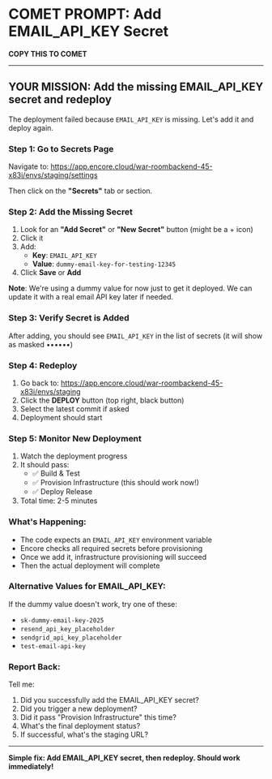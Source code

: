 # COMET PROMPT: Add EMAIL_API_KEY Secret

**COPY THIS TO COMET**

---

## YOUR MISSION: Add the missing EMAIL_API_KEY secret and redeploy

The deployment failed because `EMAIL_API_KEY` is missing. Let's add it and deploy again.

### Step 1: Go to Secrets Page
Navigate to: https://app.encore.cloud/war-roombackend-45-x83i/envs/staging/settings

Then click on the **"Secrets"** tab or section.

### Step 2: Add the Missing Secret
1. Look for an **"Add Secret"** or **"New Secret"** button (might be a + icon)
2. Click it
3. Add:
   - **Key**: `EMAIL_API_KEY`
   - **Value**: `dummy-email-key-for-testing-12345`
4. Click **Save** or **Add**

**Note**: We're using a dummy value for now just to get it deployed. We can update it with a real email API key later if needed.

### Step 3: Verify Secret is Added
After adding, you should see `EMAIL_API_KEY` in the list of secrets (it will show as masked ••••••)

### Step 4: Redeploy
1. Go back to: https://app.encore.cloud/war-roombackend-45-x83i/envs/staging
2. Click the **DEPLOY** button (top right, black button)
3. Select the latest commit if asked
4. Deployment should start

### Step 5: Monitor New Deployment
1. Watch the deployment progress
2. It should pass:
   - ✅ Build & Test
   - ✅ Provision Infrastructure (this should work now!)
   - ✅ Deploy Release
3. Total time: 2-5 minutes

### What's Happening:
- The code expects an `EMAIL_API_KEY` environment variable
- Encore checks all required secrets before provisioning
- Once we add it, infrastructure provisioning will succeed
- Then the actual deployment will complete

### Alternative Values for EMAIL_API_KEY:
If the dummy value doesn't work, try one of these:
- `sk-dummy-email-key-2025`
- `resend_api_key_placeholder`
- `sendgrid_api_key_placeholder`
- `test-email-api-key`

### Report Back:
Tell me:
1. Did you successfully add the EMAIL_API_KEY secret?
2. Did you trigger a new deployment?
3. Did it pass "Provision Infrastructure" this time?
4. What's the final deployment status?
5. If successful, what's the staging URL?

---

**Simple fix: Add EMAIL_API_KEY secret, then redeploy. Should work immediately!**